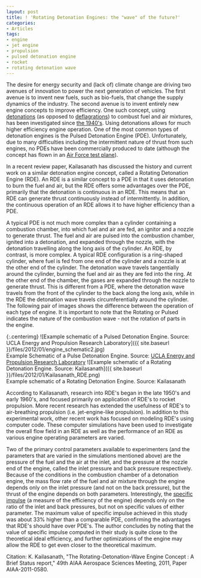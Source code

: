 ```yaml
---
layout: post
title: ! 'Rotating Detonation Engines: the "wave" of the future?'
categories:
- Articles
tags:
- engine
- jet engine
- propulsion
- pulsed detonation engine
- rocket
- rotating detonation wave
---
```

The desire for energy security and (lack of) climate change are driving two avenues of innovation to power the next generation of vehicles. The first avenue is to invent new fuels, such as bio-fuels, that change the supply dynamics of the industry. The second avenue is to invent entirely new engine concepts to improve efficiency. One such concept, using [detonations](http://en.wikipedia.org/wiki/Detonation) (as opposed to [deflagrations](http://en.wikipedia.org/wiki/Deflagration)) to combust fuel and air mixtures, has been investigated since [the 1940's](http://ronney.usc.edu/AME514S11/Lecture13/Papers/KailasPDEreview-AIAAJ2000.pdf). Using detonations allows for much higher efficiency engine operation. One of the most common types of detonation engines is the Pulsed Detonation Engine (PDE). Unfortunately, due to many difficulties including the intermittent nature of thrust from such engines, no PDEs have been commercially produced to date (although the concept has flown in an [Air Force test plane][testplane]).
<!--more-->

In a recent review paper, Kailasanath has discussed the history and current work on a similar detonation engine concept, called a Rotating Detonation Engine (RDE). An RDE is a similar concept to a PDE in that it uses detonation to burn the fuel and air, but the RDE offers some advantages over the PDE, primarily that the detonation is continuous in an RDE. This means that an RDE can generate thrust continuously instead of intermittently. In addition, the continuous operation of an RDE allows it to have higher efficiency than a PDE.

A typical PDE is not much more complex than a cylinder containing a combustion chamber, into which fuel and air are fed, an ignitor and a nozzle to generate thrust. The fuel and air are pulsed into the combustion chamber, ignited into a detonation, and expanded through the nozzle, with the detonation travelling along the long axis of the cylinder. An RDE, by contrast, is more complex. A typical RDE configuration is a ring-shaped cylinder, where fuel is fed from one end of the cylinder and a nozzle is at the other end of the cylinder. The detonation wave travels tangentially around the cylinder, burning the fuel and air as they are fed into the ring. At the other end of the chamber, the gases are expanded through the nozzle to generate thrust. This is different from a PDE, where the detonation wave travels from the front of the cylinder to the back along the long axis, while in the RDE the detonation wave travels circumferentially around the cylinder. The following pair of images shows the difference between the operation of each type of engine. It is important to note that the Rotating or Pulsed indicates the nature of the combustion wave - not the rotation of parts in the engine.

{:.centerimg}
![Example schematic of a Pulsed Detonation Engine. Source: UCLA Energy and Propulsion Research Laboratory]({{ site.baseurl }}/files/2012/01/engine_schematic2.jpg) <br /> Example Schematic of a Pulse Detonation Engine. Source: [UCLA Energy and Propulsion Research Laboratory](http://www.seas.ucla.edu/combustion/projects/pulsed_detonation_wave.html)
![Example schematic of a Rotating Detonation Engine. Source: Kailasanath]({{ site.baseurl }}/files/2012/01/Kailasanath_RDE.png) <br /> Example schematic of a Rotating Detonation Engine. Source: Kailasanath

According to Kailasanath, research into RDE's began in the late 1950's and early 1960's, and focused primarily on application of RDE's to rocket propulsion. More recent research has extended the usefulness of RDE's to air-breathing propulsion (i.e. jet-engine-like propulsion). In addition to this experimental work, other recent work has focused on modeling RDE's using computer code. These computer simulations have been used to investigate the overall flow field in an RDE as well as the performance of an RDE as various engine operating parameters are varied.

Two of the primary control parameters available to experimenters (and the parameters that are varied in the simulations mentioned above) are the pressure of the fuel and the air at the inlet, and the pressure at the nozzle end of the engine, called the inlet pressure and back pressure respectively. Because of the conditions in the combustion chamber of a detonation engine, the mass flow rate of the fuel and air mixture through the engine depends only on the inlet pressure (and not on the back pressure), but the thrust of the engine depends on both parameters. Interestingly, the [specific impulse][isp] (a measure of the efficiency of the engine) depends only on the ratio of the inlet and back pressures, but not on specific values of either parameter. The maximum value of specific impulse achieved in this study was about 33% higher than a comparable PDE, confirming the advantages that RDE's should have over PDE's. The author concludes by noting that the value of specific impulse computed in their study is quite close to the theoretical ideal efficiency, and further optimizations of the engine may allow the RDE to get even closer to the theoretical maximum.

Citation: K. Kailasanath, "The Rotating-Detonation-Wave Engine Concept : A Brief Status report," 49th AIAA Aerospace Sciences Meeting, 2011, Paper AIAA-2011-0580.

[isp]: http://www.grc.nasa.gov/WWW/k-12/airplane/specimp.html
[testplane]: http://www.afmc.af.mil/news/story_print.asp?id=123098900
